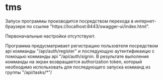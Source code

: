 # tms

Запуск программы производится посредством перехода в интернет-браузере по ссылке "https://localhost:8443/swagger-ui/index.html".

Первоначальные настройки отсутствуют.

Программа предусматривает регистрацию пользовтеля посредством api комманды "/api/auth/register" и последующую аутентификаицю с помощью комманды api "/api/auth/signin.
В результате выполения комманды на экран возвращается authorization token, который необходимо испольховать для последующего запуска комманд из группы "/api/tasks/*"/